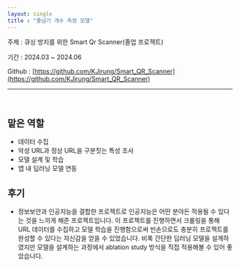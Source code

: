 ```yaml
---
layout: single
title : "줄넘기 개수 측정 모델"
---
```


주제 : 큐싱 방지를 위한 Smart Qr Scanner(졸업 프로젝트)

기간 : 2024.03 ~ 2024.06

Github : [https://github.com/KJirung/Smart_QR_Scanner](https://github.com/KJirung/Smart_QR_Scanner)



---

<br/>



## 맡은 역할

- 데이터 수집
- 악성 URL과 정상 URL을 구분짓는 특성 조사
- 모델 설계 및 학습
- 앱 내 딥러닝 모델 연동



## 후기

- 정보보안과 인공지능을 결합한 프로젝트로 인공지능은 어떤 분야든 적용될 수 있다는 것을 느끼게 해준 프로젝트입니다. 이 프로젝트를 진행하면서 크롤링을 통해 URL 데이터를 수집하고 모델 학습을 진행함으로써 빈손으로도 충분히 프로젝트를 완성할 수 있다는 자신감을 얻을 수 있었습니다. 비록 간단한 딥러닝 모델을 설계하였지만 모델을 설계하는 과정에서 ablation study 방식을 직접 적용해볼 수 있어 좋았습니다.
